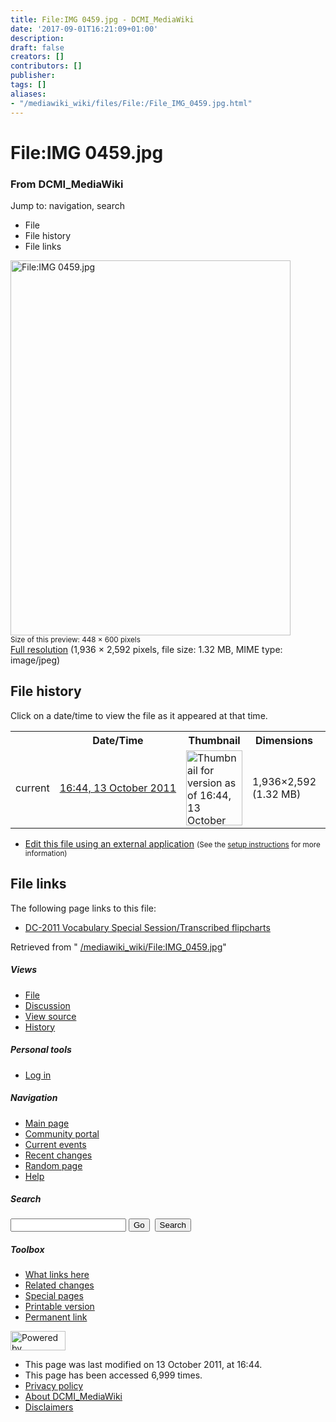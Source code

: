 ```yaml
---
title: File:IMG 0459.jpg - DCMI_MediaWiki
date: '2017-09-01T16:21:09+01:00'
description: 
draft: false
creators: []
contributors: []
publisher: 
tags: []
aliases:
- "/mediawiki_wiki/files/File:/File_IMG_0459.jpg.html"
---
```


<a id="top"></a>
# File:IMG 0459.jpg

### From DCMI\_MediaWiki

Jump to: navigation, search
<!-- start content -->
- File
- File history
- File links

 [<img alt="File:IMG 0459.jpg" src="/images/5/5f/IMG_0459.jpg" width="448" height="600">](/mediawiki_wiki/files/IMG_0459.jpg)  
<small>Size of this preview: 448 × 600 pixels</small>  
 [Full resolution](/images/5/5f/IMG_0459.jpg)‎ (1,936 × 2,592 pixels, file size: 1.32 MB, MIME type: image/jpeg)
<!-- 
NewPP limit report
Preprocessor node count: 0/1000000
Post-expand include size: 0/2097152 bytes
Template argument size: 0/2097152 bytes
Expensive parser function count: 0/100
-->
## File history

Click on a date/time to view the file as it appeared at that time.

<table class="wikitable filehistory">
  <tr>
    <td></td>
    <th>Date/Time</th>
    <th>Thumbnail</th>
    <th>Dimensions</th>
    <th>User</th>
    <th>Comment</th>
  </tr>
  <tr>
    <td>current</td>
    <td class="filehistory-selected" style="white-space: nowrap;"><a href="/mediawiki_wiki/files/IMG_0459.jpg">16:44, 13 October 2011</a></td>
    <td><a href="/images/5/5f/IMG_0459.jpg"><img alt="Thumbnail for version as of 16:44, 13 October 2011" src="/images/5/5f/IMG_0459.jpg" width="90" height="120"></a></td>
    <td>1,936×2,592 <span style="white-space: nowrap;">(1.32 MB)</span>
    </td>
    <td>
      <a href="/index.php/User:TomBaker" title="User:TomBaker" class="mw-userlink">TomBaker</a> <span style="white-space: nowrap;"> <span class="mw-usertoollinks">(<a href="/index.php?title=User_talk:TomBaker&amp;action=edit&amp;redlink=1" class="new" title="User talk:TomBaker (page does not exist)">Talk</a> | <a href="/index.php/Special:Contributions/TomBaker" title="Special:Contributions/TomBaker">contribs</a>)</span></span>
    </td>
    <td></td>
  </tr>
</table>

  

- [Edit this file using an external application](/index.php?title=File:IMG_0459.jpg&action=edit&externaledit=true&mode=file "File:IMG 0459.jpg") <small>(See the <a href="http://www.mediawiki.org/wiki/Manual:External_editors" class="external text" rel="nofollow">setup instructions</a> for more information)</small>

## File links

The following page links to this file:

- [DC-2011 Vocabulary Special Session/Transcribed flipcharts](/index.php/DC-2011_Vocabulary_Special_Session/Transcribed_flipcharts "DC-2011 Vocabulary Special Session/Transcribed flipcharts")

Retrieved from " [/mediawiki_wiki/File:IMG\_0459.jpg](/mediawiki_wiki/files/File:/File:IMG_0459.jpg.html)"

<!-- end content -->

##### Views

- [File](/mediawiki_wiki/files/File:/File:IMG_0459.jpg.html "View the file page [c]")
- [Discussion](/index.php?title=File_talk:IMG_0459.jpg&action=edit&redlink=1 "Discussion about the content page [t]")
- [View source](/index.php?title=File:IMG_0459.jpg&action=edit "This page is protected.
You can view its source [e]")
- [History](/index.php?title=File:IMG_0459.jpg&action=history "Past revisions of this page [h]")

##### Personal tools

- [Log in](/index.php?title=Special:UserLogin&returnto=File:IMG_0459.jpg "You are encouraged to log in; however, it is not mandatory [o]")

<script type="text/javascript"> if (window.isMSIE55) fixalpha(); </script>

##### Navigation

- [Main page](/index.php/Main_Page "Visit the main page [z]")
- [Community portal](/index.php/DCMI_MediaWiki:Community_portal "About the project, what you can do, where to find things")
- [Current events](/index.php/DCMI_MediaWiki:Current_events "Find background information on current events")
- [Recent changes](/index.php/Special:RecentChanges "The list of recent changes in the wiki [r]")
- [Random page](/index.php/Special:Random "Load a random page [x]")
- [Help](/index.php/Help:Contents "The place to find out")

##### <label for="searchInput">Search</label>

<form action="/index.php" id="searchform">
				<input type="hidden" name="title" value="Special:Search">
				<input id="searchInput" title="Search DCMI_MediaWiki" accesskey="f" type="search" name="search">
				<input type="submit" name="go" class="searchButton" id="searchGoButton" value="Go" title="Go to a page with this exact name if exists"> 
				<input type="submit" name="fulltext" class="searchButton" id="mw-searchButton" value="Search" title="Search the pages for this text">
			</form>

##### Toolbox

- [What links here](/index.php/Special:WhatLinksHere/File:IMG_0459.jpg "List of all wiki pages that link here [j]")
- [Related changes](/index.php/Special:RecentChangesLinked/File:IMG_0459.jpg "Recent changes in pages linked from this page [k]")
- [Special pages](/index.php/Special:SpecialPages "List of all special pages [q]")
- [Printable version](/index.php?title=File:IMG_0459.jpg&printable=yes "Printable version of this page [p]")
- [Permanent link](/index.php?title=File:IMG_0459.jpg&oldid=1282 "Permanent link to this revision of the page")

<!-- end of the left (by default at least) column -->

 [<img src="/skins/common/images/poweredby_mediawiki_88x31.png" height="31" width="88" alt="Powered by MediaWiki">](http://www.mediawiki.org/)

- This page was last modified on 13 October 2011, at 16:44.
- This page has been accessed 6,999 times.
- [Privacy policy](/index.php/DCMI_MediaWiki:Privacy_policy "DCMI MediaWiki:Privacy policy")
- [About DCMI\_MediaWiki](/index.php/DCMI_MediaWiki:About "DCMI MediaWiki:About")
- [Disclaimers](/index.php/DCMI_MediaWiki:General_disclaimer "DCMI MediaWiki:General disclaimer")

<script>if (window.runOnloadHook) runOnloadHook();</script><!-- Served in 0.452 secs. -->
